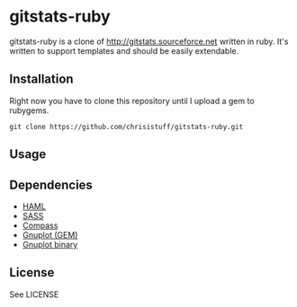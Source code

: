 # gitstats-ruby

gitstats-ruby is a clone of http://gitstats.sourceforce.net written in ruby. It's written to support templates and should be easily extendable.

## Installation

Right now you have to clone this repository until I upload a gem to rubygems.

    git clone https://github.com/chrisistuff/gitstats-ruby.git

## Usage



## Dependencies

* [HAML](http://haml-lang.com)
* [SASS](http://sass-lang.com)
* [Compass](http://compass-style.org)
* [Gnuplot (GEM)](http://rubygems.org/gems/gnuplot)
* [Gnuplot binary](http://www.gnuplot.info/)

## License

See LICENSE

